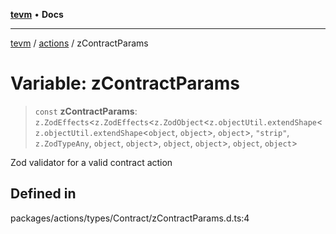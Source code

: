 [**tevm**](../../README.md) • **Docs**

***

[tevm](../../modules.md) / [actions](../README.md) / zContractParams

# Variable: zContractParams

> `const` **zContractParams**: `z.ZodEffects`\<`z.ZodEffects`\<`z.ZodObject`\<`z.objectUtil.extendShape`\<`z.objectUtil.extendShape`\<`object`, `object`\>, `object`\>, `"strip"`, `z.ZodTypeAny`, `object`, `object`\>, `object`, `object`\>, `object`, `object`\>

Zod validator for a valid contract action

## Defined in

packages/actions/types/Contract/zContractParams.d.ts:4
